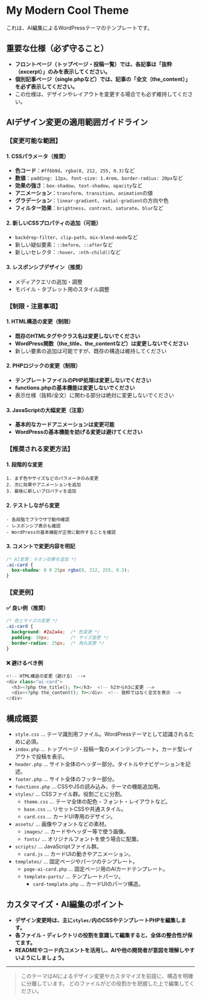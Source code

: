 # My Modern Cool Theme

これは、AI編集によるWordPressテーマのテンプレートです。

## 重要な仕様（必ず守ること）

- **フロントページ（トップページ・投稿一覧）では、各記事は「抜粋（excerpt）」のみを表示してください。**
- **個別記事ページ（single.phpなど）では、記事の「全文（the_content）」を必ず表示してください。**
- この仕様は、デザインやレイアウトを変更する場合でも必ず維持してください。

## AIデザイン変更の適用範囲ガイドライン

### 【変更可能な範囲】

#### 1. CSSパラメータ（推奨）
- **色コード**：`#ff6b9d`、`rgba(0, 212, 255, 0.3)`など
- **数値**：`padding: 12px`、`font-size: 1.4rem`、`border-radius: 20px`など
- **効果の強さ**：`box-shadow`、`text-shadow`、`opacity`など
- **アニメーション**：`transform`、`transition`、`animation`の値
- **グラデーション**：`linear-gradient`、`radial-gradient`の方向や色
- **フィルター効果**：`brightness`、`contrast`、`saturate`、`blur`など

#### 2. 新しいCSSプロパティの追加（可能）
- `backdrop-filter`、`clip-path`、`mix-blend-mode`など
- 新しい疑似要素：`::before`、`::after`など
- 新しいセレクタ：`:hover`、`:nth-child()`など

#### 3. レスポンシブデザイン（推奨）
- メディアクエリの追加・調整
- モバイル・タブレット用のスタイル調整

### 【制限・注意事項】

#### 1. HTML構造の変更（制限）
- **既存のHTMLタグやクラス名は変更しないでください**
- **WordPress関数（the_title、the_contentなど）は変更しないでください**
- 新しい要素の追加は可能ですが、既存の構造は維持してください

#### 2. PHPロジックの変更（制限）
- **テンプレートファイルのPHP処理は変更しないでください**
- **functions.phpの基本機能は変更しないでください**
- 表示仕様（抜粋/全文）に関わる部分は絶対に変更しないでください

#### 3. JavaScriptの大幅変更（注意）
- **基本的なカードアニメーションは変更可能**
- **WordPressの基本機能を妨げる変更は避けてください**

### 【推奨される変更方法】

#### 1. 段階的な変更
```
1. まず色やサイズなどのパラメータのみ変更
2. 次に効果やアニメーションを追加
3. 最後に新しいプロパティを追加
```

#### 2. テストしながら変更
```
- 各段階でブラウザで動作確認
- レスポンシブ表示も確認
- WordPressの基本機能が正常に動作することを確認
```

#### 3. コメントで変更内容を明記
```css
/* AI変更：ネオン効果を追加 */
.ai-card {
  box-shadow: 0 0 25px rgba(0, 212, 255, 0.3);
}
```

### 【変更例】

#### ✅ 良い例（推奨）
```css
/* 色とサイズの変更 */
.ai-card {
  background: #2a2a4a;  /* 色変更 */
  padding: 30px;        /* サイズ変更 */
  border-radius: 25px;  /* 角丸変更 */
}
```

#### ❌ 避けるべき例
```php
<!-- HTML構造の変更（避ける） -->
<div class="ai-card">
  <h3><?php the_title(); ?></h3>  <!-- h2からh3に変更 -->
  <div><?php the_content(); ?></div>  <!-- 抜粋ではなく全文を表示 -->
</div>
```

## 構成概要

- `style.css` … テーマ識別用ファイル。WordPressテーマとして認識されるために必須。
- `index.php` … トップページ・投稿一覧のメインテンプレート。カード型レイアウトで投稿を表示。
- `header.php` … サイト全体のヘッダー部分。タイトルやナビゲーションを記述。
- `footer.php` … サイト全体のフッター部分。
- `functions.php` … CSSやJSの読み込み、テーマの機能追加用。
- `styles/` … CSSファイル群。役割ごとに分割。
    - `theme.css` … テーマ全体の配色・フォント・レイアウトなど。
    - `base.css` … リセットCSSや共通スタイル。
    - `card.css` … カードUI専用のデザイン。
- `assets/` … 画像やフォントなどの素材。
    - `images/` … カードやヘッダー等で使う画像。
    - `fonts/` … オリジナルフォントを使う場合に配置。
- `scripts/` … JavaScriptファイル群。
    - `card.js` … カードUIの動きやアニメーション。
- `templates/` … 固定ページやパーツのテンプレート。
    - `page-ai-card.php` … 固定ページ用のAIカードテンプレート。
    - `template-parts/` … テンプレートパーツ。
        - `card-template.php` … カードUIのパーツ構造。

## カスタマイズ・AI編集のポイント

- **デザイン変更時は、主に`styles/`内のCSSやテンプレートPHPを編集します。**
- **各ファイル・ディレクトリの役割を意識して編集すると、全体の整合性が保てます。**
- **READMEやコード内コメントを活用し、AIや他の開発者が意図を理解しやすいようにしましょう。**

---

> このテーマはAIによるデザイン変更やカスタマイズを前提に、構造を明確に分離しています。
> どのファイルがどの役割かを把握した上で編集してください。 